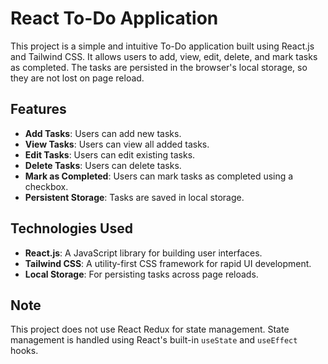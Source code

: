 # React To-Do Application

This project is a simple and intuitive To-Do application built using React.js and Tailwind CSS. It allows users to add, view, edit, delete, and mark tasks as completed. The tasks are persisted in the browser's local storage, so they are not lost on page reload.

## Features

- **Add Tasks**: Users can add new tasks.
- **View Tasks**: Users can view all added tasks.
- **Edit Tasks**: Users can edit existing tasks.
- **Delete Tasks**: Users can delete tasks.
- **Mark as Completed**: Users can mark tasks as completed using a checkbox.
- **Persistent Storage**: Tasks are saved in local storage.

## Technologies Used

- **React.js**: A JavaScript library for building user interfaces.
- **Tailwind CSS**: A utility-first CSS framework for rapid UI development.
- **Local Storage**: For persisting tasks across page reloads.

## Note

This project does not use React Redux for state management. State management is handled using React's built-in `useState` and `useEffect` hooks.
